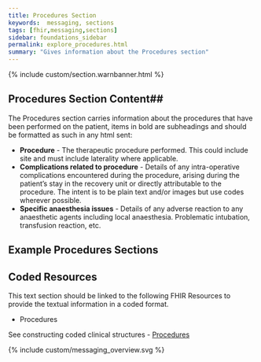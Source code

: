 ```yaml
---
title: Procedures Section
keywords:  messaging, sections
tags: [fhir,messaging,sections]
sidebar: foundations_sidebar
permalink: explore_procedures.html
summary: "Gives information about the Procedures section"
---
```


{% include custom/section.warnbanner.html %}

## Procedures Section Content##
The Procedures section carries information about the procedures that have been performed on the patient, items in bold are subheadings and should be formatted as such in any html sent:

- **Procedure** - The therapeutic procedure performed. This could include site and must include
laterality where applicable.
- **Complications related to procedure** - Details of any intra-operative complications encountered during the procedure, arising during the patient’s stay in the recovery unit or directly attributable to the procedure. The intent is to be plain text and/or images but use codes wherever possible.
- **Specific anaesthesia issues** - Details of any adverse reaction to any anaesthetic agents including local
anaesthesia. Problematic intubation, transfusion reaction, etc.

##  Example Procedures Sections ##

<script src="https://gist.github.com/IOPS-DEV/9aac8ea1c4e276ff1316608ea53b0c8e.js"></script>

## Coded Resources ##

This text section should be linked to the following FHIR Resources to provide the textual information in a coded format.

- Procedures
 
See constructing coded clinical structures - [Procedures](design_procedures.html)


{% include custom/messaging_overview.svg %}








